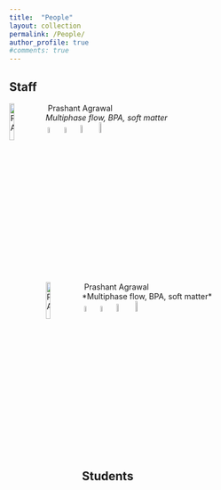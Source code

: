 ```yaml
---
title:  "People"
layout: collection
permalink: /People/
author_profile: true
#comments: true
---
```


## Staff

<img src="{{ site.url }}{{ site.baseurl }}/assets/profiles/profile_im_PA.png" alt="PA" style="float: left;width: 13%"/>&nbsp;Prashant Agrawal <br>  *Multiphase flow, BPA, soft matter* <br>&nbsp;<a href="https://researchportal.northumbria.ac.uk/en/researchers/prashant-agrawal(77d1b36e-20c5-44a5-8f7e-97211143c73c).html"><img src="{{ site.url }}{{ site.baseurl }}/assets/profiles/nuw.png" alt="PA" style="width: 5%; border: none; text-decoration: none"/></a>&nbsp;<a href="https://scholar.google.co.in/citations?user=GGesizEAAAAJ&hl=en"><img src="{{ site.url }}{{ site.baseurl }}/assets/profiles/google.png" alt="PA" style="width: 5%; border: none; text-decoration: none"/></a>&nbsp;<a href="https://www.linkedin.com/in/agwlpra/?originalSubdomain=in"><img src="{{ site.url }}{{ site.baseurl }}/assets/profiles/linkedin.png" alt="PA" style="width: 6%; border: none; text-decoration: none"/></a>&nbsp;<a href="https://www.researchgate.net/profile/Prashant_Agrawal6"><img src="{{ site.url }}{{ site.baseurl }}/assets/profiles/rg.png" alt="PA" style="width: 7%; border: none; text-decoration: none"/></a>&nbsp;

<img src="{{ site.url }}{{ site.baseurl }}/assets/profiles/profile_im_PA.png" alt="PA" style="float: left;width: 13%"/>
&nbsp;Prashant Agrawal <br>
  *Multiphase flow, BPA, soft matter* <br>
&nbsp;<a href="https://researchportal.northumbria.ac.uk/en/researchers/prashant-agrawal(77d1b36e-20c5-44a5-8f7e-97211143c73c).html"><img src="{{ site.url }}{{ site.baseurl }}/assets/profiles/nuw.png" alt="PA" style="width: 5%; border: none; text-decoration: none"/></a>&nbsp;<a href="https://scholar.google.co.in/citations?user=GGesizEAAAAJ&hl=en"><img src="{{ site.url }}{{ site.baseurl }}/assets/profiles/google.png" alt="PA" style="width: 5%; border: none; text-decoration: none"/></a>&nbsp;<a href="https://www.linkedin.com/in/agwlpra/?originalSubdomain=in"><img src="{{ site.url }}{{ site.baseurl }}/assets/profiles/linkedin.png" alt="PA" style="width: 6%; border: none; text-decoration: none"/></a>&nbsp;<a href="https://www.researchgate.net/profile/Prashant_Agrawal6"><img src="{{ site.url }}{{ site.baseurl }}/assets/profiles/rg.png" alt="PA" style="width: 7%; border: none; text-decoration: none"/></a>&nbsp;

## Students
